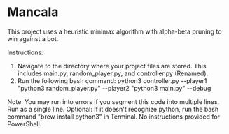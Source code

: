 # Mancala
This project uses a heuristic minimax algorithm with alpha-beta pruning to win against a bot.

Instructions:
1. Navigate to the directory where your project files are stored. This includes main.py, random_player.py, and controller.py (Renamed).
2. Run the following bash command:
python3 controller.py --player1 "python3 random_player.py" --player2 "python3 main.py" --debug

Note: You may run into errors if you segment this code into multiple lines. Run as a single line.
Optional: If it doesn't recognize python, run the bash command "brew install python3" in Terminal. No instructions provided for PowerShell.
